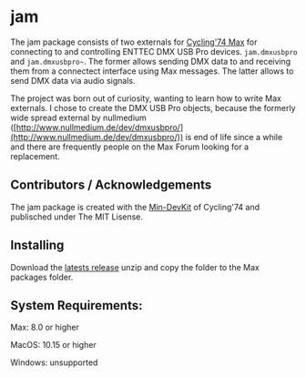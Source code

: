 # jam
The jam package consists of two externals for [Cycling'74 Max](https://cycling74.com) for connecting to and controlling ENTTEC DMX USB Pro devices. `jam.dmxusbpro` and `jam.dmxusbpro~`. The former allows sending DMX data to and receiving them from a connectect interface using Max messages. The latter allows to send DMX data via audio signals.

The project was born out of curiosity, wanting to learn how to write Max externals. I chose to create the DMX USB Pro objects, because the formerly wide spread external by nullmedium ([http://www.nullmedium.de/dev/dmxusbpro/](http://www.nullmedium.de/dev/dmxusbpro/)) is end of life since a while and there are frequently people on the Max Forum looking for a replacement. 




## Contributors / Acknowledgements

The jam package is created with the [Min-DevKit](http://cycling74.github.io/min-devkit/) of Cycling'74 and publisched under The MIT Lisense.


## Installing
Download the [latests release](https://github.com/janmech/jam/releases/) unzip and copy the folder to the Max packages folder.

## System Requirements:
Max: 8.0 or higher

MacOS: 10.15 or higher 

Windows: unsupported 

 
